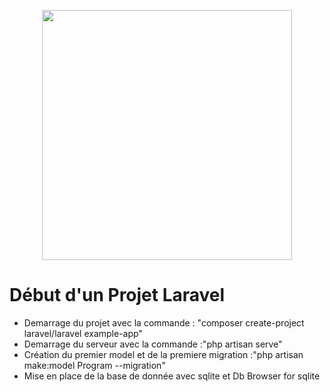 <p align="center"><a href="https://laravel.com" target="_blank"><img src="https://raw.githubusercontent.com/laravel/art/master/logo-lockup/5%20SVG/2%20CMYK/1%20Full%20Color/laravel-logolockup-cmyk-red.svg" width="400"></a></p>
<h1> Début d'un Projet Laravel </h1>

<ul>
    <li> Demarrage du projet avec la commande : "composer create-project laravel/laravel example-app"</li>
    <li> Demarrage du serveur avec la commande :"php artisan serve"</li>
    <li> Création du premier model et de la premiere migration :"php artisan make:model Program --migration"</li>
    <li> Mise en place de la base de donnée avec sqlite et Db Browser for sqlite </li>
</ul>
